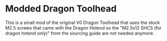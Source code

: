 # Modded Dragon Toolhead

This is a small mod of the original V0 Dragon Toolhead that uses the stock M2.5 screws that came with the Dragon Hotend so the "M2.5x12 SHCS (for dragon hotend only)" from the sourcing guide are not needed anymore.
